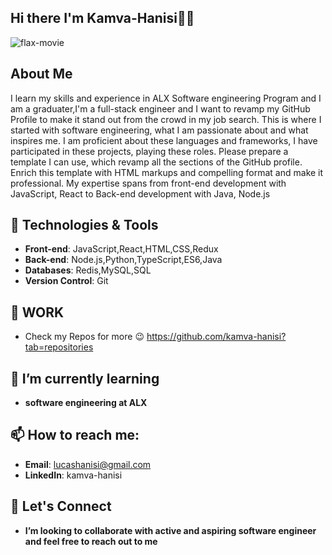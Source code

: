 ## Hi there I'm Kamva-Hanisi👋✨

<img src="/Blue Black Minimal Simple Corporate Animated Logo" alt="flax-movie">

## About Me

I learn my skills and experience in ALX Software engineering Program and I am a graduater,I'm a full-stack engineer and I want to revamp my GitHub Profile to make it stand out from the crowd in my job search. This is where I started with software engineering, what I am passionate about and what inspires me. I am proficient about these languages and frameworks, I have participated in these projects, playing these roles. Please prepare a template I can use, which revamp all the sections of the GitHub profile. Enrich this template with HTML markups and compelling format and make it professional. My expertise spans from front-end development with JavaScript, React to Back-end development with Java, Node.js

## 🔧 Technologies & Tools

- **Front-end**: JavaScript,React,HTML,CSS,Redux
- **Back-end**: Node.js,Python,TypeScript,ES6,Java
- **Databases**: Redis,MySQL,SQL
- **Version Control**: Git

## 📝 WORK

- Check my Repos for more 😉
  https://github.com/kamva-hanisi?tab=repositories

## 🌱 I’m currently learning

- **software engineering at ALX**

## 📫 How to reach me:

- **Email**: lucashanisi@gmail.com
- **LinkedIn**: kamva-hanisi
  
## 👯 Let's Connect

- **I’m looking to collaborate with active and aspiring software engineer and feel free to reach out to me**

